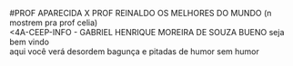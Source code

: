 #PROF APARECIDA X PROF REINALDO OS MELHORES DO MUNDO (n mostrem pra prof celia)
<br>
<4A-CEEP-INFO - GABRIEL HENRIQUE MOREIRA DE SOUZA BUENO
seja bem vindo
<br>
aqui você verá desordem bagunça e pitadas de humor sem humor
